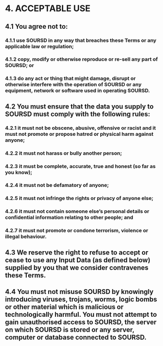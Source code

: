 # 4. ACCEPTABLE USE

## 4.1 You agree not to:

### 4.1.1 use SOURSD in any way that breaches these Terms or any applicable law or regulation;

### 4.1.2 copy, modify or otherwise reproduce or re-sell any part of SOURSD; or

### 4.1.3 do any act or thing that might damage, disrupt or otherwise interfere with the operation of SOURSD or any equipment, network or software used in operating SOURSD.

## 4.2 You must ensure that the data you supply to SOURSD must comply with the following rules:

### 4.2.1 it must not be obscene, abusive, offensive or racist and it must not promote or propose hatred or physical harm against anyone;

### 4.2.2 it must not harass or bully another person;

### 4.2.3 it must be complete, accurate, true and honest (so far as you know);

### 4.2.4 it must not be defamatory of anyone;

### 4.2.5 it must not infringe the rights or privacy of anyone else;

### 4.2.6 it must not contain someone else’s personal details or confidential information relating to other people; and

### 4.2.7 it must not promote or condone terrorism, violence or illegal behaviour.

## 4.3 We reserve the right to refuse to accept or cease to use any Input Data (as defined below) supplied by you that we consider contravenes these Terms.

## 4.4 You must not misuse SOURSD by knowingly introducing viruses, trojans, worms, logic bombs or other material which is malicious or technologically harmful. You must not attempt to gain unauthorised access to SOURSD, the server on which SOURSD is stored or any server, computer or database connected to SOURSD.
